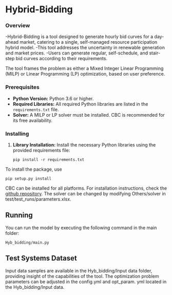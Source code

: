 # Hybrid-Bidding

### Overview
-Hybrid-Bidding is a tool designed to generate hourly bid curves for a day-ahead market, catering to a single, self-managed resource participation hybrid model.
-This tool addresses the uncertainty in renewable generation and market prices.
-Users can generate regular, self-schedule, and stair-step bid curves according to their requirements.

The tool frames the problem as either a Mixed Integer Linear Programming (MILP) or Linear Programming (LP) optimization, based on user preference.

### Prerequisites

- **Python Version:** Python 3.6 or higher.
- **Required Libraries:** All required Python libraries are listed in the `requirements.txt` file.
- **Solver:** A MILP or LP solver must be installed. CBC is recommended for its free availability.

### Installing

1. **Library Installation:**
   Install the necessary Python libraries using the provided requirements file:
   ```
   pip install -r requirements.txt
   ```

To install the package, use

```
pip setup.py install
```
CBC can be installed for all platforms. For installation instructions, check the [github repository](https://github.com/coin-or/Cbc). The solver can be changed by modifying Others/solver in test/test_runs/parameters.xlsx.

## Running

You can run the model by executing the following command in the main folder:

```
Hyb_bidding/main.py
```
## Test Systems Dataset

Input data samples  are available in the Hyb_bidding/Input data folder, providing insight of the capabilities of the tool.
The optimization problem parameters can be adjusted in the config.yml and opt_param. yml  located in the Hyb_bidding/Input data.


  
